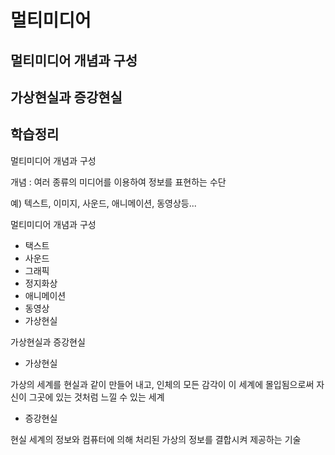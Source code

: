 # 멀티미디어


## 멀티미디어 개념과 구성


## 가상현실과 증강현실


## 학습정리

멀티미디어 개념과 구성



개념 : 여러 종류의 미디어를 이용하여 정보를 표현하는 수단

예) 텍스트, 이미지, 사운드, 애니메이션, 동영상등...



멀티미디어 개념과 구성

* 택스트
* 사운드
* 그래픽
* 정지화상
* 애니메이션
* 동영상
* 가상현실



가상현실과 증강현실

* 가상현실

가상의 세계를 현실과 같이 만들어 내고, 인체의 모든 감각이 이 세계에 몰입됨으로써 자신이 그곳에 있는 것처럼 느낄 수 있는 세계



* 증강현실

현실 세계의 정보와 컴퓨터에 의해 처리된 가상의 정보를 결합시켜 제공하는 기술









